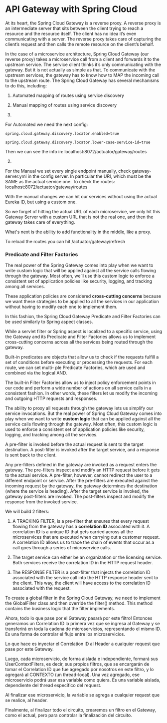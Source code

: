 # API Gateway with Spring Cloud

At its heart, the Spring Cloud Gateway is a reverse proxy. A reverse proxy is an intermediate server that sits between the client trying to reach a resource and the resource 
itself. The client has no idea it’s even communicating with a server. The reverse proxy takes care of capturing the client’s request and then calls the remote resource on the 
client’s behalf.


In the case of a microservice architecture, Spring Cloud Gateway (our reverse proxy) takes a microservice call from a client and forwards it to the upstream service. The service client thinks it’s only communicating with the gateway. But it is not actually as simple as that. To communicate with the upstream services, the gateway has to know how to MAP the incoming call to the upstream route. The Spring Cloud Gateway has several mechanisms to do this, including:

1. Automated mapping of routes using service discovery

2. Manual mapping of routes using service discovery

1. 
For Automated we need the next config:

`spring.cloud.gateway.discovery.locator.enabled=true`

`spring.cloud.gateway.discovery.locator.lower-case-service-id=true`

Then we can see the info in: localhost:8072/actuator/gateway/routes

2.
For the Manual we set every single endpoint manually, check gateway-server.yml in the config server. In particular the URI, which must be the SAME as the actual service one. To check the routes: localhost:8072/actuator/gateway/routes

With the manual changes we can hit our services without using the actual Eureka ID, but using a custom one.

So we forget of hitting the actual URL of each microservice, we only hit this Gateway Server with a custom URL that is not the real one, and then the gateway takes care of everything.

What's next is the ability to add functionality in the middle, like a proxy.

To reload the routes you can hit /actuator/gateway/refresh

### Predicate and Filter Factories

The real power of the Spring Gateway comes into play when we want to write custom logic that will be applied against all the service calls flowing through the gateway. Most often, we’ll use this custom logic to enforce a consistent set of application policies like security, logging, and tracking among all services.

These application policies are considered **cross-cutting concerns** because we want these strategies to be applied to all the services in our application without having to modify each one to implement them.

In this fashion, the Spring Cloud Gateway Predicate and Filter Factories can be used similarly to Spring aspect classes.

While a servlet filter or Spring aspect is localized to a specific service, using the Gateway and its Predicate and Filter Factories allows us to implement cross-cutting concerns across all the services being routed through the gateway.

Built-in predicates are objects that allow us to check if the requests fulfill a set of conditions before executing or processing the requests. For each route, we can set multi- ple Predicate Factories, which are used and combined via the logical AND.

The built-in Filter Factories allow us to inject policy enforcement points in our code and perform a wide number of actions on all service calls in a consistent fashion. In other words, these filters let us modify the incoming and outgoing HTTP requests and responses. 

The ability to proxy all requests through the gateway lets us simplify our service invocations. But the real power of Spring Cloud Gateway comes into play when we want to write **custom logic** that can be applied against all the service calls flowing through the gateway. Most often, this custom logic is used to enforce a consistent set of application policies like security, logging, and tracking among all the services.

A pre-filter is invoked before the actual request is sent to the target destination. A post-filter is invoked after the target service, and a response is sent back to the client.

Any pre-filters defined in the gateway are invoked as a request enters the gateway. The pre-filters inspect and modify an HTTP request before it gets to the actual service. A pre-filter, however, cannot redirect the user to a different endpoint or service. After the pre-filters are executed against the incoming request by the gateway, the gateway determines the destination (where the service is heading). After the target service is invoked, the gateway post-filters are invoked. The post-filters inspect and modify the response from the invoked service.

We will build 2 filters:

1. A TRACKING FILTER, is a pre-filter that ensures that every request flowing from the gateway has a **correlation ID** associated with it. A correlation ID is a unique ID that gets carried across all the microservices that are executed when carrying out a customer request. A correlation ID allows us to trace the chain of events that occur as a call goes through a series of microservice calls.

2. The target service can either be an organization or the licensing service. Both services receive the correlation ID in the HTTP request header.

3. The RESPONSE FILTER is a post-filter that injects the correlation ID associated with the service call into the HTTP response header sent to the client. This way, the client will have access to the correlation ID associated with the request.


To create a global filter in the Spring Cloud Gateway, we need to implement the GlobalFilter class and 
then override the filter() method. This method contains the business logic that the filter implements. 

Ahora, todo lo que pase por el Gateway pasará por este filtro! Entonces generamos un Correlation ID la primera vez que se ingresa al Gateway y se transferirá en toda la cadena de microservicios, representando el mismo ID. Es una forma de controlar el flujo entre los microservicios. 
 
 Lo que hace es inyectar el Correlation ID al Header a cualquier request que pase por este Gateway. 
 
 Luego, cada microservicio, de forma aislada e independiente, formará sus UserContextFilters, es decir, sus propios filtros, que se encargarán de tomar el Correlation ID que fue agregado por nosotros en este filtro, y lo agregará al CONTEXTO (un thread-local). Una vez agregado, ese microservicio podrá usar esa variable como quiera. Es una variable aislada, dependiente del thread específico del request.
 
 Al finalizar ese microservicio, la variable se agrega a cualquier request que se realice, al header.
 
 Finalmente, al finalizar todo el circuito, crearemos un filtro en el Gateway, como el actual, pero para controlar la finalización del circuito.




